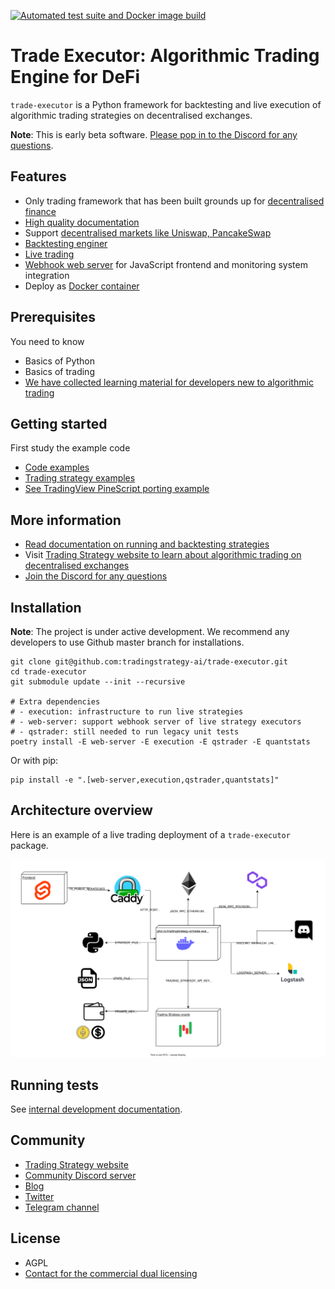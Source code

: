 [![Automated test suite and Docker image build](https://github.com/tradingstrategy-ai/trade-executor/actions/workflows/test-and-build-image.yml/badge.svg)](https://github.com/tradingstrategy-ai/trade-executor/actions/workflows/test-and-build-image.yml)

# Trade Executor: Algorithmic Trading Engine for DeFi 

`trade-executor` is a Python framework for backtesting and live execution of algorithmic trading strategies on decentralised exchanges. 

**Note**: This is early beta software. [Please pop in to the Discord for any questions](https://tradingstrategy.ai/community). 

## Features

- Only trading framework that has been built grounds up for [decentralised finance](https://tradingstrategy.ai/glossary/decentralised-finance)
- [High quality documentation](https://tradingstrategy.ai/docs/)
- Support [decentralised markets like Uniswap, PancakeSwap](https://tradingstrategy.ai/docs/overview/supported-markets.html)
- [Backtesting enginer](https://tradingstrategy.ai/docs/running/backtesting.html)
- [Live trading](https://tradingstrategy.ai/docs/running/live-trading.html)   
- [Webhook web server](https://tradingstrategy.ai/docs/running/webhook.html) for JavaScript frontend and monitoring system integration
- Deploy as [Docker container](https://tradingstrategy.ai/docs/running/cli.html)

## Prerequisites

You need to know

- Basics of Python 
- Basics of trading
- [We have collected learning material for developers new to algorithmic trading](https://tradingstrategy.ai/docs/learn/index.html)

## Getting started

First study the example code

- [Code examples](https://tradingstrategy.ai/docs/programming/code-examples/running.html)
- [Trading strategy examples](https://tradingstrategy.ai/docs/programming/code-examples/running.html)
- [See TradingView PineScript porting example](https://tradingstrategy.ai/blog/avalanche-summit-ii-workshop)

## More information

- [Read documentation on running and backtesting strategies](https://tradingstrategy.ai/docs/running/index.html)
- Visit [Trading Strategy website to learn about algorithmic trading on decentralised exchanges](https://tradingstrategy.ai)
- [Join the Discord for any questions](https://tradingstrategy.ai/community)

## Installation

**Note**: The project is under active development. We recommend any developers to use Github master branch
for installations.

```shell
git clone git@github.com:tradingstrategy-ai/trade-executor.git
cd trade-executor
git submodule update --init --recursive

# Extra dependencies
# - execution: infrastructure to run live strategies
# - web-server: support webhook server of live strategy executors
# - qstrader: still needed to run legacy unit tests
poetry install -E web-server -E execution -E qstrader -E quantstats
``` 

Or with pip:

```shell
pip install -e ".[web-server,execution,qstrader,quantstats]" 
```

## Architecture overview

Here is an example of a live trading deployment of a `trade-executor` package.

![Architecture overview](docs/deployment-overview.drawio.svg)

## Running tests

See [internal development documentation](https://tradingstrategy.ai/docs/programming/development.html). 

## Community

- [Trading Strategy website](https://tradingstrategy.ai)
- [Community Discord server](https://tradingstrategy.ai/community#discord)
- [Blog](https://tradingstrategy.ai/blog)
- [Twitter](https://twitter.com/TradingProtocol)
- [Telegram channel](https://t.me/trading_protocol)

## License 

- AGPL
- [Contact for the commercial dual licensing](https://tradingstrategy.ai/about)
